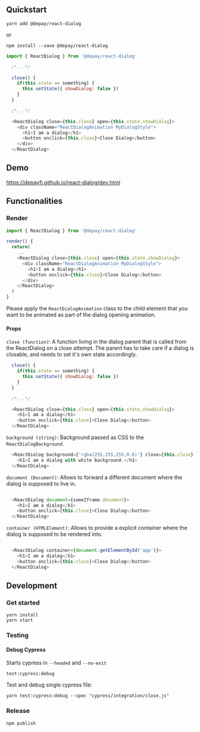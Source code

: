 ## Quickstart

```
yarn add @depay/react-dialog
```

or 

```
npm install --save @depay/react-dialog
```

```javascript
import { ReactDialog } from '@depay/react-dialog'

  /*...*/

  close() {
    if(this.state == something) {
      this.setState({ showDialog: false })
    }
  }

  /*...*/

  <ReactDialog close={this.close} open={this.state.showDialog}>
    <div className="ReactDialogAnimation MyDialogStyle">
      <h1>I am a dialog</h1>
      <button onclick={this.close}>Close Dialog</button>
    </div>
  </ReactDialog>
```

## Demo

https://depayfi.github.io/react-dialog/dev.html

## Functionalities

### Render

```javascript
import { ReactDialog } from '@depay/react-dialog'

render() {
  return(
    ...
    <ReactDialog close={this.close} open={this.state.showDialog}>
      <div className="ReactDialogAnimation MyDialogStyle">
        <h1>I am a dialog</h1>
        <button onclick={this.close}>Close Dialog</button>
      </div>
    </ReactDialog>
  )
}
```

Please apply the `ReactDialogAnimation` class to the child element that you want to be animated as part of the dialog opening animation.

#### Props

`close (function)`: A function living in the dialog parent that is called from the ReactDialog on a close attempt. The parent has to take care if a dialog is closable, and needs to set it's own state accordingly.

```javascript
  close() {
    if(this.state == something) {
      this.setState({ showDialog: false })
    }
  }

  /*...*/

  <ReactDialog close={this.close} open={this.state.showDialog}>
    <h1>I am a dialog</h1>
    <button onclick={this.close}>Close Dialog</button>
  </ReactDialog>
```

`background (string)`: Background passed as CSS to the `ReactDialogBackground`.

```javascript
  <ReactDialog background={'rgba(255,255,255,0.6)'} close={this.close} open={this.state.showDialog}>
    <h1>I am a dialog with white background.</h1>
  </ReactDialog>
```

`document (Document)`: Allows to forward a different document where the dialog is supposed to live in.

```javascript

  <ReactDialog document={someIframe.document}>
    <h1>I am a dialog</h1>
    <button onclick={this.close}>Close Dialog</button>
  </ReactDialog>
```

`container (HTMLElement)`: Allows to provide a explicit container where the dialog is supposed to be rendered into.

```javascript

  <ReactDialog container={document.getElementById('app')}>
    <h1>I am a dialog</h1>
    <button onclick={this.close}>Close Dialog</button>
  </ReactDialog>
```

## Development

### Get started

```
yarn install
yarn start
```

### Testing

#### Debug Cypress

Starts cypress in `--headed` and `--no-exit`

```
test:cypress:debug
```

Test and debug single cypress file:

```
yarn test:cypress:debug --spec "cypress/integration/close.js"
```

### Release

```
npm publish
```
